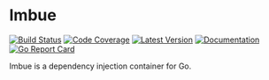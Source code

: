 # Imbue

[![Build Status](https://github.com/dogmatiq/imbue/workflows/CI/badge.svg)](https://github.com/dogmatiq/imbue/actions?workflow=CI)
[![Code Coverage](https://img.shields.io/codecov/c/github/dogmatiq/imbue/main.svg)](https://codecov.io/github/dogmatiq/imbue)
[![Latest Version](https://img.shields.io/github/tag/dogmatiq/imbue.svg?label=semver)](https://semver.org)
[![Documentation](https://img.shields.io/badge/go.dev-reference-007d9c)](https://pkg.go.dev/github.com/dogmatiq/imbue)
[![Go Report Card](https://goreportcard.com/badge/github.com/dogmatiq/imbue)](https://goreportcard.com/report/github.com/dogmatiq/imbue)

Imbue is a dependency injection container for Go.
